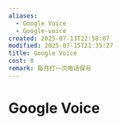 ```yaml
---
aliases:
  - Google Voice
  - Google-voice
created: 2025-07-13T22:58:07
modified: 2025-07-15T21:35:27
title: Google Voice
cost: 0
remark: 每月打一次电话保号
---
```


# Google Voice

